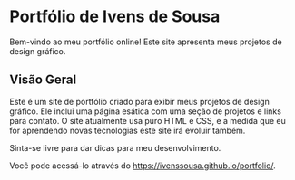 # Portfólio de Ivens de Sousa

Bem-vindo ao meu portfólio online! Este site apresenta meus projetos de design gráfico.

## Visão Geral

Este é um site de portfólio criado para exibir meus projetos de design gráfico. Ele inclui uma página esática com uma seção de projetos e links para contato. O site atualmente usa puro HTML e CSS, e a medida que eu for aprendendo novas tecnologias este site irá evoluir também.

Sinta-se livre para dar dicas para meu desenvolvimento.

Você pode acessá-lo através do https://ivenssousa.github.io/portfolio/.
